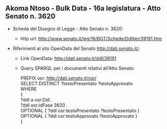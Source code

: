 ## Akoma Ntoso - Bulk Data - 16a legislatura - Atto Senato n. 3620 ##

* Scheda del Disegno di Legge - Atto Senato n. 3620:
	* http url: http://www.senato.it/leg/16/BGT/Schede/Ddliter/39191.htm

* Riferimenti al sito OpenData del Senato http://dati.senato.it/:
	* Link OpenData: http://dati.senato.it/ddl/39191
	* Query SPARQL per i documenti relativi all'Atto Senato:

        PREFIX osr: <http://dati.senato.it/osr/>  
		SELECT DISTINCT ?testoPresentato ?testoApprovato  
		WHERE  
		{  
		    ?ddl a osr:Ddl.  
		    ?ddl osr:idFase 3620 .  
		    OPTIONAL { ?ddl osr:testoPresentato ?testoPresentato }  
		    OPTIONAL { ?ddl osr:testoApprovato ?testoApprovato }  
		}
		